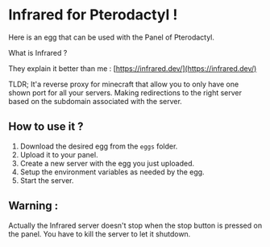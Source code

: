 # Infrared for Pterodactyl ! 
Here is an egg that can be used with the Panel of Pterodactyl.

What is Infrared ?

They explain it better than me : 
[https://infrared.dev/](https://infrared.dev/)

TLDR; It'a reverse proxy for minecraft that allow you to only have one shown port for all your servers. Making redirections to the right server based on the subdomain associated with the server.

## How to use it ?

1. Download the desired egg from the `eggs` folder.
2. Upload it to your panel.
3. Create a new server with the egg you just uploaded.
4. Setup the environment variables as needed by the egg.
5. Start the server.

## Warning : 
Actually the Infrared server doesn't stop when the stop button is pressed on the panel. You have to kill the server to let it shutdown.